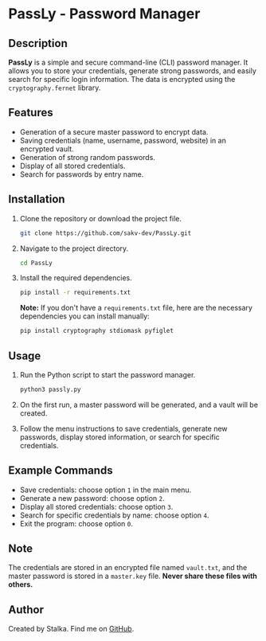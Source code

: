 # PassLy - Password Manager

## Description

**PassLy** is a simple and secure command-line (CLI) password manager. It allows you to store your credentials, generate strong passwords, and easily search for specific login information. The data is encrypted using the `cryptography.fernet` library.

## Features

- Generation of a secure master password to encrypt data.
- Saving credentials (name, username, password, website) in an encrypted vault.
- Generation of strong random passwords.
- Display of all stored credentials.
- Search for passwords by entry name.

## Installation

1. Clone the repository or download the project file.

   ```bash
   git clone https://github.com/sakv-dev/PassLy.git
   ```

2. Navigate to the project directory.

   ```bash
   cd PassLy
   ```

3. Install the required dependencies.

   ```bash
   pip install -r requirements.txt
   ```

   **Note:** If you don't have a `requirements.txt` file, here are the necessary dependencies you can install manually:

   ```bash
   pip install cryptography stdiomask pyfiglet
   ```

## Usage

1. Run the Python script to start the password manager.

   ```bash
   python3 passly.py
   ```

2. On the first run, a master password will be generated, and a vault will be created.

3. Follow the menu instructions to save credentials, generate new passwords, display stored information, or search for specific credentials.

## Example Commands

- Save credentials: choose option `1` in the main menu.
- Generate a new password: choose option `2`.
- Display all stored credentials: choose option `3`.
- Search for specific credentials by name: choose option `4`.
- Exit the program: choose option `0`.

## Note

The credentials are stored in an encrypted file named `vault.txt`, and the master password is stored in a `master.key` file. **Never share these files with others.**

## Author  
Created by Stalka. Find me on [GitHub](https://github.com/sakv-dev).
